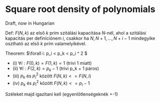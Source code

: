 # Square root density of polynomials

Draft, now in Hungarian

Def: $F(N, k)$ az első $k$ prím szitálási kapacitása $N$-nél, ahol a szitálási kapacitás per definíciónem $i$, csakkor ha $N, N+1, ..., N+i-1$ mindegyike osztható az első $k$ prím valamelyikével.

Theorem: $\forall i: p_i < p_k < p_i ^ 2 $
- (i)   $\forall i: F(0, k) = F(1, k) = 1$ (trivi 1 miatt)
- (ii)  $\forall i: F(2, k) = p_k - 1$ (trivi p_k + 1 páros) 
- (iii) $p_k$ és $p_i^2$ között $F(N, k) <= F(N, i)$ 
- (iv)  $p_k$ és $p_i^2$ között $F(N, k) <= p_i - 1$ 

Széleket majd igazítani kell (egyenlőtlenségeknék +-1)
